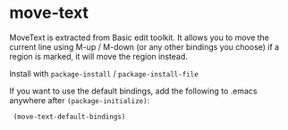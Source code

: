 # move-text

MoveText is extracted from Basic edit toolkit.
It allows you to move the current line using M-up / M-down (or any other bindings you choose) 
if a region is marked, it will move the region instead.

Install with `package-install` / `package-install-file`

If you want to use the default bindings, add the following to .emacs anywhere after `(package-initialize)`:

     (move-text-default-bindings)


